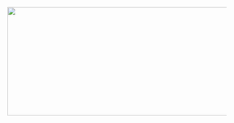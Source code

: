 <p align="left">
  <img width="600" height="250" src="https://github.com/ankur715/finance/blob/master/stocks/stocks_dbs/dfs.JPG"> 
</p>



